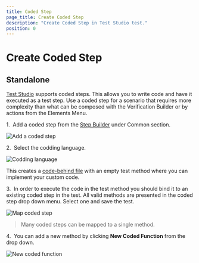 ```yaml
---
title: Coded Step
page_title: Create Coded Step
description: "Create Coded Step in Test Studio test."
position: 0
---
```

# Create Coded Step

## Standalone

<a href="http://www.telerik.com/teststudio" target="_blank">Test Studio</a> supports coded steps. This allows you to write code and have it executed as a test step. Use a coded step for a scenario that requires more complexity than what can be composed with the Verification Builder or by actions from the Elements Menu. 

1.&nbsp; Add a coded step from the <a href="/getting-started/test-recording/step-suggestions" target="_blank">Step Builder</a> under Common section.

![Add a coded step][2]

2.&nbsp; Select the codding language.

![Codding language][1]

This creates a <a href="/features/coded-steps/code-behind-file" target="_blank">code-behind file</a> with an empty test method where you can implement your custom code.

3.&nbsp; In order to execute the code in the test method you should bind it to an existing coded step in the test. All valid methods are presented in the coded step drop down menu. Select one and save the test.

![Map coded step][3]

> Many coded steps can be mapped to a single method.

4.&nbsp; You can add a new method by clicking **New Coded Function** from the drop down.

![New coded function][4]

[1]: /img/features/coded-steps/coded-steps/fig1.png
[2]: /img/features/coded-steps/coded-steps/fig2.png
[3]: /img/features/coded-steps/coded-steps/fig3.png
[4]: /img/features/coded-steps/coded-steps/fig4.png


